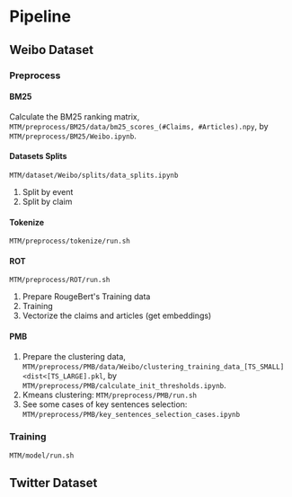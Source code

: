 # Pipeline

## Weibo Dataset

### Preprocess

#### BM25

Calculate the BM25 ranking matrix, `MTM/preprocess/BM25/data/bm25_scores_(#Claims, #Articles).npy`, by `MTM/preprocess/BM25/Weibo.ipynb`.

#### Datasets Splits

`MTM/dataset/Weibo/splits/data_splits.ipynb`

1. Split by event
2. Split by claim

#### Tokenize

`MTM/preprocess/tokenize/run.sh`

#### ROT

`MTM/preprocess/ROT/run.sh`

1. Prepare RougeBert's Training data
2. Training
3. Vectorize the claims and articles (get embeddings)

#### PMB

1. Prepare the clustering data, `MTM/preprocess/PMB/data/Weibo/clustering_training_data_[TS_SMALL]<dist<[TS_LARGE].pkl`, by `MTM/preprocess/PMB/calculate_init_thresholds.ipynb`.
2. Kmeans clustering: `MTM/preprocess/PMB/run.sh`
3. See some cases of key sentences selection: `MTM/preprocess/PMB/key_sentences_selection_cases.ipynb`

### Training

`MTM/model/run.sh`

## Twitter Dataset